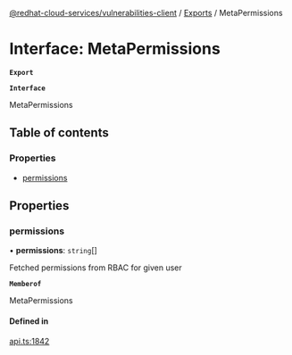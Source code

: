 [@redhat-cloud-services/vulnerabilities-client](../README.md) / [Exports](../modules.md) / MetaPermissions

# Interface: MetaPermissions

**`Export`**

**`Interface`**

MetaPermissions

## Table of contents

### Properties

- [permissions](MetaPermissions.md#permissions)

## Properties

### permissions

• **permissions**: `string`[]

Fetched permissions from RBAC for given user

**`Memberof`**

MetaPermissions

#### Defined in

[api.ts:1842](https://github.com/mkholjuraev/javascript-clients/blob/master/packages/vulnerabilities/api.ts#L1842)
